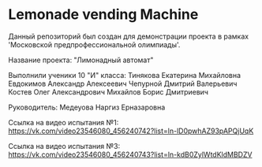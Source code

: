 # Lemonade vending Machine
Данный репозиторий был создан для демонстрации проекта в рамках 'Московской предпрофессиональной олимпиады'.

Название проекта: "Лимонадный автомат"

Выполнили ученики 10 "И" класса: 
  Тинякова Екатерина Михайловна
  Евдокимов Александр Алексеевич
  Чепурной Дмитрий Валерьевич 
  Костев Олег Александрович 
  Михайлов Борис Дмитриевич

Руководитель: Медеуова Наргиз Ерназаровна

Ссылка на видео испытания №1:  https://vk.com/video23546080_456240742?list=ln-lD0pwhAZ93pAPQjUqK

Ссылка на видео испытания №3:  https://vk.com/video23546080_456240743?list=ln-kdB0ZylWtdKldMBDZV

